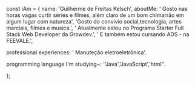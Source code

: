 const iAm = {
  name: 'Guilherme de Freitas Kelsch',
  aboutMe:
    ' Gosto nas horas vagas curtir séries e filmes, além claro de um bom chimarrão em algum lugar com natureza',
    'Gosto do convivio social,tecnologia, artes marciais, filmes e musica.',
    ' Atualmente estou no Programa Starter Full Stack Web Developer da Growdev.',
    ' E também estou cursando ADS - na FEEVALE.',
 
  professional experiences:
  ' Manuteção eletroeletrônica'.
    
   programming language I'm studying~:
   ''Java','JavaScript','html''.
 
};

